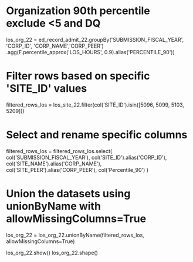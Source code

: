 # Organization 90th percentile exclude <5 and DQ
los_org_22 = ed_record_admit_22.groupBy('SUBMISSION_FISCAL_YEAR', 'CORP_ID', 'CORP_NAME','CORP_PEER') \
                          .agg(F.percentile_approx('LOS_HOURS', 0.9).alias('PERCENTILE_90'))

# Filter rows based on specific 'SITE_ID' values
filtered_rows_los = los_site_22.filter(col('SITE_ID').isin([5096, 5099, 5103, 5209]))

# Select and rename specific columns
filtered_rows_los = filtered_rows_los.select(
    col('SUBMISSION_FISCAL_YEAR'),
    col('SITE_ID').alias('CORP_ID'),
    col('SITE_NAME').alias('CORP_NAME'),
    col('SITE_PEER').alias('CORP_PEER'),
    col('Percentile_90')
)

# Union the datasets using unionByName with allowMissingColumns=True
los_org_22 = los_org_22.unionByName(filtered_rows_los, allowMissingColumns=True)

los_org_22.show()
los_org_22.shape()
